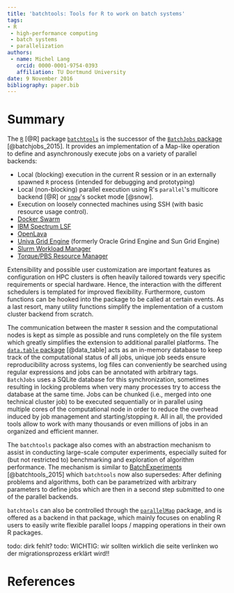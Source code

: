 ```yaml
---
title: 'batchtools: Tools for R to work on batch systems'
tags:
- R
 - high-performance computing
 - batch systems
 - parallelization
authors:
 - name: Michel Lang
   orcid: 0000-0001-9754-0393
   affiliation: TU Dortmund University
date: 9 November 2016
bibliography: paper.bib
---
```


# Summary

The [`R`](https://www.r-project.org/) [@R] package [`batchtools`](https://github.com/mllg/batchtools) is the successor of the [`BatchJobs` package](https://github.com/tudo-r/BatchJobs) [@batchjobs_2015].
It provides an implementation of a Map-like operation to define and asynchronously execute jobs on a variety of parallel backends:

* Local (blocking) execution in the current R session or in an externally spawned `R` process (intended for debugging and prototyping)
* Local (non-blocking) parallel execution using R's `parallel`'s multicore backend [@R] or [`snow`](https://cran.r-project.org/package=snow)'s socket mode [@snow].
* Execution on loosely connected machines using SSH (with basic resource usage control).
* [Docker Swarm](https://docs.docker.com/swarm/)
* [IBM Spectrum LSF](http://www-03.ibm.com/systems/spectrum-computing/products/lsf/)
* [OpenLava](http://www.openlava.org/)
* [Univa Grid Engine](http://www.univa.com/) (formerly Oracle Grind Engine and Sun Grid Engine)
* [Slurm Workload Manager](http://slurm.schedmd.com/)
* [Torque/PBS Resource Manager](http://www.adaptivecomputing.com/products/open-source/torque/)

Extensibility and possible user customization are important features as configuration on HPC clusters is often heavily tailored towards very specific requirements or special hardware.
Hence, the interaction with the different schedulers is templated for improved flexibility.
Furthermore, custom functions can be hooked into the package to be called at certain events.
As a last resort, many utility functions simplify the implementation of a custom cluster backend from scratch.

The communication between the master `R` session and the computational nodes is kept as simple as possible and runs completely on the file system which greatly simplifies the extension to additional parallel platforms.
The [`data.table` package](https://github.com/Rdatatable/data.table) [@data_table] acts as an in-memory database to keep track of the computational status of all jobs, unique job seeds ensure reproducibility across systems, log files can conveniently be searched using regular expressions and jobs can be annotated with arbitrary tags.
`BatchJobs` uses a SQLite database for this synchronization, sometimes resulting in locking
problems when very many processes try to access the database at the same time.
Jobs can be chunked (i.e., merged into one technical cluster job) to be executed sequentially or in parallel using multiple cores of the computational node in order to reduce the overhead induced by job management and starting/stopping `R`.
All in all, the provided tools allow to work with many thousands or even millions of jobs in an organized and efficient manner.

The `batchtools` package also comes with an abstraction mechanism to assist in conducting large-scale computer experiments, especially suited for (but not restricted to) benchmarking and exploration of algorithm performance.
The mechanism is similar to [BatchExperiments](https://github.com/tudo-r/BatchExperiments) [@batchtools_2015] which `batchtools` now also supersedes:
After defining problems and algorithms, both can be parametrized with arbitrary parameters to define jobs which are then in a second step submitted to one of the parallel backends.

`batchtools` can also be controlled through the [`parallelMap`](https://github.com/berndbischl/parallelMap) package, and is offered as a backend in that package, which mainly focuses on enabling R users to easily write flexible parallel loops / mapping operations in their own R packages.

todo: dirk fehlt?
todo: WICHTIG: wir sollten wirklich die seite verlinken wo der migrationsprozess erklärt wird!!

# References



